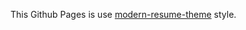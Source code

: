 This Github Pages is use [modern-resume-theme](https://github.com/sproogen/modern-resume-theme)  style.